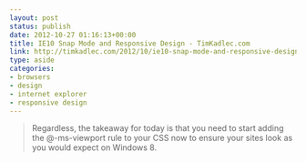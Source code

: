 ```yaml
---
layout: post
status: publish
date: 2012-10-27 01:16:13+00:00
title: IE10 Snap Mode and Responsive Design - TimKadlec.com
link: http://timkadlec.com/2012/10/ie10-snap-mode-and-responsive-design/
type: aside
categories:
- browsers
- design
- internet explorer
- responsive design
---
```


> Regardless, the takeaway for today is that you need to start adding the @-ms-viewport rule to your CSS now to ensure your sites look as you would expect on Windows 8.
